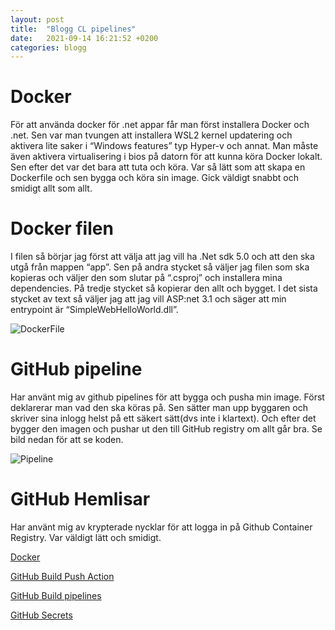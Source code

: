 ```yaml
---
layout: post
title:  "Blogg CL pipelines"
date:   2021-09-14 16:21:52 +0200
categories: blogg
---
```


# Docker
För att använda docker för .net appar får man först installera Docker och .net. Sen var man tvungen att installera WSL2 kernel updatering och aktivera lite saker i “Windows features” typ Hyper-v och annat. Man måste även aktivera virtualisering i bios på datorn för att kunna köra Docker lokalt. Sen efter det var det bara att tuta och köra. Var så lätt som att skapa en Dockerfile och sen bygga och köra sin image. Gick väldigt snabbt och smidigt allt som allt.


# Docker filen
I filen så börjar jag först att välja att jag vill ha .Net sdk 5.0 och att den ska utgå från mappen “app”. Sen på andra stycket så väljer jag filen som ska kopieras och väljer den som slutar på “.csproj” och installera mina dependencies. På tredje stycket så kopierar den allt och bygget.
I det sista stycket av text så väljer jag att jag vill ASP:net 3.1 och säger att min entrypoint är “SimpleWebHelloWorld.dll”.

![DockerFile](./_site/assets/dockerfile.png)


# GitHub pipeline
Har använt mig av github pipelines för att bygga och pusha min image. Först deklarerar man vad den ska köras på. Sen sätter man upp byggaren och skriver sina inlogg helst på ett säkert sätt(dvs inte i klartext). Och efter det bygger den imagen och pushar ut den till GitHub registry om allt går bra. Se bild nedan för att se koden.

![Pipeline](./_site/assets/pipeline.png)


# GitHub Hemlisar
Har använt mig av krypterade nycklar för att logga in på Github Container Registry. Var väldigt lätt och smidigt.


[Docker](https://docs.microsoft.com/en-us/aspnet/core/host-and-deploy/docker/building-net-docker-images?view=aspnetcore-5.0)

[GitHub Build Push Action](https://github.com/docker/build-push-action)

[GitHub Build pipelines](https://www.linkedin.com/pulse/simple-steps-build-cicd-pipeline-aspnet-core-github-actions-karim/)

[GitHub Secrets](https://docs.github.com/en/actions/reference/encrypted-secrets)